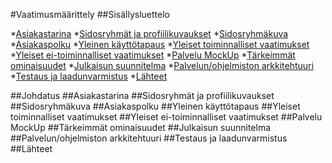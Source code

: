 #Vaatimusmäärittely
##Sisällysluettelo

*[Asiakastarina]()
*[Sidosryhmät ja profiilikuvaukset]()
*[Sidosryhmäkuva]()
*[Asiakaspolku]()
*[Yleinen käyttötapaus]()
*[Yleiset toiminnalliset vaatimukset]()
*[Yleiset ei-toiminnalliset vaatimukset]()
*[Palvelu MockUp]()
*[Tärkeimmät ominaisuudet]()
*[Julkaisun suunnitelma]()
*[Palvelun/ohjelmiston arkkitehtuuri]()
*[Testaus ja laadunvarmistus]()
*[Lähteet]()

##Johdatus
##Asiakastarina
##Sidosryhmät ja profiilikuvaukset
##Sidosryhmäkuva
##Asiakaspolku
##Yleinen käyttötapaus
##Yleiset toiminnalliset vaatimukset
##Yleiset ei-toiminnalliset vaatimukset
##Palvelu MockUp
##Tärkeimmät ominaisuudet
##Julkaisun suunnitelma
##Palvelun/ohjelmiston arkkitehtuuri
##Testaus ja laadunvarmistus
##Lähteet
